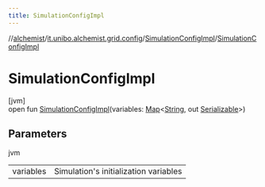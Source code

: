 ```yaml
---
title: SimulationConfigImpl
---
```

//[alchemist](../../../index.html)/[it.unibo.alchemist.grid.config](../index.html)/[SimulationConfigImpl](index.html)/[SimulationConfigImpl](-simulation-config-impl.html)



# SimulationConfigImpl



[jvm]\
open fun [SimulationConfigImpl](-simulation-config-impl.html)(variables: [Map](https://docs.oracle.com/javase/8/docs/api/java/util/Map.html)<[String](https://docs.oracle.com/javase/8/docs/api/java/lang/String.html), out [Serializable](https://docs.oracle.com/javase/8/docs/api/java/io/Serializable.html)>)



## Parameters


jvm

| | |
|---|---|
| variables | Simulation's initialization variables |




